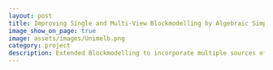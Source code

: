```yaml
---
layout: post
title: Improving Single and Multi-View Blockmodelling by Algebraic Simplification
image_show_on_page: true
image: assets/images/Unimelb.png
category: project
description: Extended Blockmodelling to incorporate multiple sources of information including multiple edges and node features which improved on the state of the art for various real datasets. Devised new, efficient approaches to perform pareto based optimisation based on idea of homophily, that can find groups of nodes that are highly similar in connections and/or attributes. Conducted experiments to benchmark performance of various architectures against previous work
---
```


